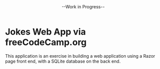 <header>--Work in Progress--</header>
<h1>Jokes Web App via freeCodeCamp.org</h1>
<p>This application is an exercise in building a web application using a Razor page front end, with a SQLite database on the back end.</p>
